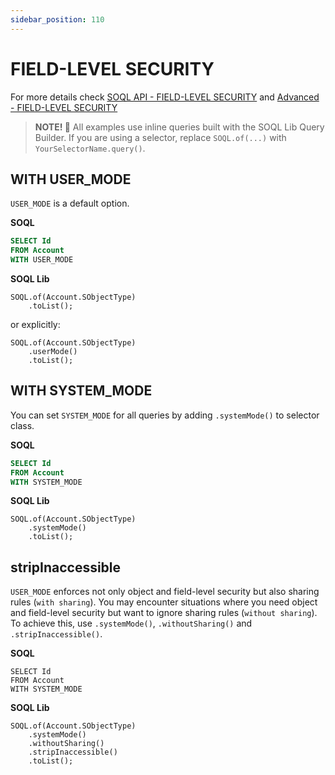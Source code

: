 ```yaml
---
sidebar_position: 110
---
```


# FIELD-LEVEL SECURITY

For more details check [SOQL API - FIELD-LEVEL SECURITY](../../api/standard-soql/soql.md#field-level-security) and [Advanced - FIELD-LEVEL SECURITY](../../advanced-usage/fls.md)

> **NOTE! 🚨**
> All examples use inline queries built with the SOQL Lib Query Builder.
> If you are using a selector, replace `SOQL.of(...)` with `YourSelectorName.query()`.

## WITH USER_MODE

`USER_MODE` is a default option.

**SOQL**

```sql
SELECT Id
FROM Account
WITH USER_MODE
```

**SOQL Lib**

```apex
SOQL.of(Account.SObjectType)
    .toList();
```

or explicitly:

```apex
SOQL.of(Account.SObjectType)
    .userMode()
    .toList();
```

## WITH SYSTEM_MODE

You can set `SYSTEM_MODE` for all queries by adding `.systemMode()` to selector class.

**SOQL**

```sql
SELECT Id
FROM Account
WITH SYSTEM_MODE
```

**SOQL Lib**

```apex
SOQL.of(Account.SObjectType)
    .systemMode()
    .toList();
```

## stripInaccessible

`USER_MODE` enforces not only object and field-level security but also sharing rules (`with sharing`). You may encounter situations where you need object and field-level security but want to ignore sharing rules (`without sharing`). To achieve this, use `.systemMode()`, `.withoutSharing()` and `.stripInaccessible()`.

**SOQL**

```apex
SELECT Id
FROM Account
WITH SYSTEM_MODE
```

**SOQL Lib**

```apex
SOQL.of(Account.SObjectType)
    .systemMode()
    .withoutSharing()
    .stripInaccessible()
    .toList();
```

